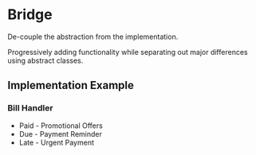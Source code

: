 ﻿# Bridge

De-couple the abstraction from the implementation.

Progressively adding functionality while separating out major differences using abstract classes.

## Implementation Example

### Bill Handler

- Paid - Promotional Offers
- Due - Payment Reminder
- Late - Urgent Payment
